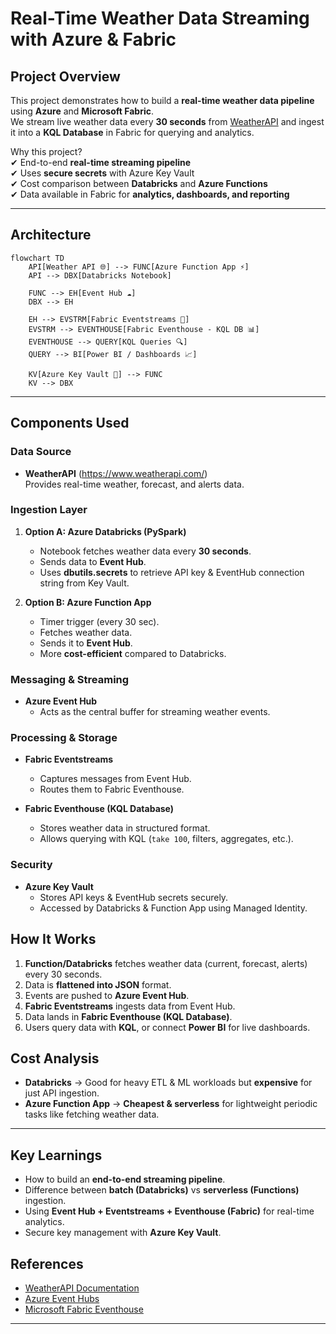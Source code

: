 
#  Real-Time Weather Data Streaming with Azure & Fabric

## Project Overview
This project demonstrates how to build a **real-time weather data pipeline** using **Azure** and **Microsoft Fabric**.  
We stream live weather data every **30 seconds** from [WeatherAPI](https://www.weatherapi.com/) and ingest it into a **KQL Database** in Fabric for querying and analytics.

Why this project?  
✔ End-to-end **real-time streaming pipeline**  
✔ Uses **secure secrets** with Azure Key Vault  
✔ Cost comparison between **Databricks** and **Azure Functions**  
✔ Data available in Fabric for **analytics, dashboards, and reporting**  

---

## Architecture

```mermaid
flowchart TD
    API[Weather API 🌐] --> FUNC[Azure Function App ⚡]
    API --> DBX[Databricks Notebook]

    FUNC --> EH[Event Hub ☁️]
    DBX --> EH

    EH --> EVSTRM[Fabric Eventstreams 🔄]
    EVSTRM --> EVENTHOUSE[Fabric Eventhouse - KQL DB 📊]
    EVENTHOUSE --> QUERY[KQL Queries 🔍]
    QUERY --> BI[Power BI / Dashboards 📈]

    KV[Azure Key Vault 🔑] --> FUNC
    KV --> DBX
```

---

##  Components Used

###  Data Source
- **WeatherAPI** (https://www.weatherapi.com/)  
  Provides real-time weather, forecast, and alerts data.

###  Ingestion Layer
1. **Option A: Azure Databricks (PySpark)**
   - Notebook fetches weather data every **30 seconds**.
   - Sends data to **Event Hub**.  
   - Uses **dbutils.secrets** to retrieve API key & EventHub connection string from Key Vault.

2. **Option B: Azure Function App**
   - Timer trigger (every 30 sec).
   - Fetches weather data.
   - Sends it to **Event Hub**.  
   - More **cost-efficient** compared to Databricks.

###  Messaging & Streaming
- **Azure Event Hub**
  - Acts as the central buffer for streaming weather events.

### Processing & Storage
- **Fabric Eventstreams**
  - Captures messages from Event Hub.
  - Routes them to Fabric Eventhouse.

- **Fabric Eventhouse (KQL Database)**
  - Stores weather data in structured format.
  - Allows querying with KQL (`take 100`, filters, aggregates, etc.).

### Security
- **Azure Key Vault**
  - Stores API keys & EventHub secrets securely.
  - Accessed by Databricks & Function App using Managed Identity.


##  How It Works
1. **Function/Databricks** fetches weather data (current, forecast, alerts) every 30 seconds.
2. Data is **flattened into JSON** format.
3. Events are pushed to **Azure Event Hub**.
4. **Fabric Eventstreams** ingests data from Event Hub.
5. Data lands in **Fabric Eventhouse (KQL Database)**.
6. Users query data with **KQL**, or connect **Power BI** for live dashboards.


## Cost Analysis
- **Databricks** → Good for heavy ETL & ML workloads but **expensive** for just API ingestion.  
- **Azure Function App** → **Cheapest & serverless** for lightweight periodic tasks like fetching weather data.  

---

##  Key Learnings
- How to build an **end-to-end streaming pipeline**.  
- Difference between **batch (Databricks)** vs **serverless (Functions)** ingestion.  
- Using **Event Hub + Eventstreams + Eventhouse (Fabric)** for real-time analytics.  
- Secure key management with **Azure Key Vault**.  



##  References
- [WeatherAPI Documentation](https://www.weatherapi.com/docs/)  
- [Azure Event Hubs](https://learn.microsoft.com/en-us/azure/event-hubs/)  
- [Microsoft Fabric Eventhouse](https://learn.microsoft.com/en-us/fabric/)  

---
